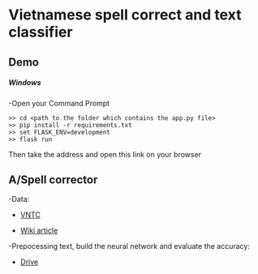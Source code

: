  # Vietnamese spell correct and text classifier 

 ## Demo
 ##### Windows
 
-Open your Command Prompt
```
>> cd <path to the folder which contains the app.py file>
>> pip install -r requirements.txt
>> set FLASK_ENV=development
>> flask run 
```
 Then take the address and open this link on your browser

## A/Spell corrector
-Data: 
  - [VNTC](https://github.com/duyvuleo/VNTC)
      
  - [Wiki article](https://dumps.wikimedia.org/viwiki/latest/)
      
-Prepocessing text, build the neural network and evaluate the accuracy:
  
   - [Drive](https://drive.google.com/drive/folders/1L8chuTULzRwc0QSCcYiTd4R3D5vXGzte?usp=sharing)
      
     





